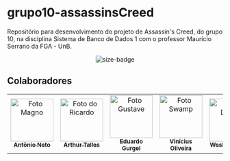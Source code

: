 # grupo10-assassinsCreed
Repositório para desenvolvimento do projeto de Assassin's Creed, do grupo 10, na disciplina Sistema de Banco de Dados 1 com o professor Maurício Serrano da FGA - UnB.

<div align="center">
  <img alt="size-badge" src="https://user-images.githubusercontent.com/51385738/151895519-bbb4b847-09f4-4f7b-95a6-7f87519bf4c2.png"/>
</div>

## Colaboradores



<table>
  
  <tr>
    <td align="center">
      <a href="#">
        <img src="https://avatars.githubusercontent.com/u/54555684?v=4" width="100px;" alt="Foto Magno"/><br>
        <sub>
          <b>Antônio Neto</b>
        </sub>
      </a>
    </td>
    <td align="center">
      <a href="#">
        <img src="https://avatars.githubusercontent.com/u/78550466?v=4" width="100px;" alt="Foto do Ricardo"/><br>
        <sub>
          <b>Arthur Talles</b>
        </sub>
      </a>
    </td>
    <td align="center">
      <a href="#">
        <img src="https://avatars.githubusercontent.com/u/51385738?v=4" width="100px;" alt="Foto Gustave"/><br>
        <sub>
          <b>Eduardo Gurgel</b>
        </sub>
      </a>
    </td>
    <td align="center">
      <a href="#">
        <img src="https://avatars.githubusercontent.com/u/17971285?v=4" width="100px;" alt="Foto Swamp"/><br>
        <sub>
          <b>Vinícius Oliveira</b>
        </sub>
      </a>
    </td>
    <td align="center">
      <a href="#">
        <img src="https://avatars.githubusercontent.com/u/54296715?v=4" width="100px;" alt="Foto Daniel"/><br>
        <sub>
          <b>Wesley Santos</b>
        </sub>
      </a>
    </td>

    
</table>

<br/> 

